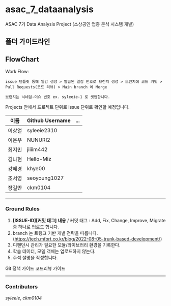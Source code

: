 # asac_7_dataanalysis
ASAC 7기 Data Analysis Project (소상공인 업종 분석 시스템 개발)

## 폴더 가이드라인

## FlowChart

Work Flow:

```
issue 템플릿 통해 일감 생성 > 발급된 일감 번호로 브런치 생성 > 브런치에 코드 커밋 > Pull Requests(코드 리뷰) > Main branch 에 Merge

브런치는 닉네임-이슈 번호 ex. syleeie-1 로 셋업합니다.
```

Projects 안에서 프로젝트 단위로 issue 단위로 확인할 예정입니다.


| 이름   | Github Username | ... |
|--------|-----|-----|
| 이상열 |syleeie2310||
| 이은우|NUNURI2||
| 최지민|jiiiim442||
| 김나현|Hello-Miz||
| 강혜경|khye00||
| 조서영|seoyoung1027||
| 장길만|ckm0104||

- - -

### Ground Rules

1. **[ISSUE-ID][커밋 태그] 내용** / 커밋 태그 : Add, Fix, Change, Improve, Migrate 중 하나로 업로드 합니다. 
2. branch 는 트렁크 기반 개발 전략을 따릅니다. (https://tech.mfort.co.kr/blog/2022-08-05-trunk-based-development/)
3. 디펜던시 관리가 필요한 모듈/라이브러리 환경을 기록한다.
4. 학습 데이터, 모델 객체는 업로드하지 않는다.
5. 주석 설명을 작성합니다.

Git 정책 가이드
코드리뷰 가이드

- - -
### Contributors
*syleeie*, *ckm0104*

